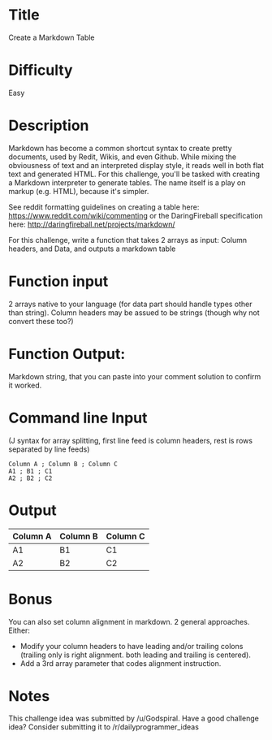 # Title

Create a Markdown Table

# Difficulty

Easy

# Description

Markdown has become a common shortcut syntax to create pretty documents, used by Redit, Wikis, and even Github. While mixing the obviousness of text and an interpreted display style, it reads well in both flat text and generated HTML. For this challenge, you'll be tasked with creating a Markdown interpreter to generate tables. The name itself is a play on markup (e.g. HTML), because it's simpler. 

See reddit formatting guidelines on creating a table here: https://www.reddit.com/wiki/commenting or the DaringFireball specification here: http://daringfireball.net/projects/markdown/

For this challenge,  write a function that takes 2 arrays as input: Column headers, and Data, and outputs a markdown table

# Function input

2 arrays native to your language (for data part should handle types other than string). Column headers may be assued to be strings (though why not convert these too?)

# Function Output:

Markdown string, that you can paste into your comment solution to confirm it worked.

# Command line Input

(J syntax for array splitting, first line feed is column headers, rest is rows separated by line feeds)

    Column A ; Column B ; Column C
    A1 ; B1 ; C1
    A2 ; B2 ; C2

# Output

Column A | Column B | Column C 
-|-|-| 
A1 | B1 | C1 
A2 | B2 | C2

# Bonus

You can also set column alignment in markdown. 2 general approaches. Either:
* Modify your column headers to have leading and/or trailing colons (trailing only is right alignment. both leading and trailing is centered).
* Add a 3rd array parameter that codes alignment instruction.

# Notes

This challenge idea was submitted by /u/Godspiral. Have a good challenge idea? Consider submitting it to /r/dailyprogrammer_ideas
